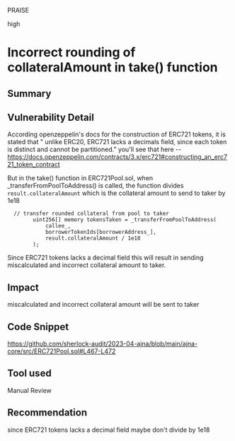 PRAISE

high

# Incorrect rounding of collateralAmount in take() function

## Summary

## Vulnerability Detail
According openzeppelin's docs for the construction of ERC721 tokens, it is stated that " unlike ERC20, ERC721 lacks a decimals field, since each token is distinct and cannot be partitioned." you'll see that here --https://docs.openzeppelin.com/contracts/3.x/erc721#constructing_an_erc721_token_contract

But in the take() function in ERC721Pool.sol,  when _transferFromPoolToAddress() is called, the function divides `result.collateralAmount`  which is the collateral amount to send to taker by 1e18 

```solidity
  // transfer rounded collateral from pool to taker
        uint256[] memory tokensTaken = _transferFromPoolToAddress(
            callee_,
            borrowerTokenIds[borrowerAddress_],
            result.collateralAmount / 1e18
        );
```

Since ERC721 tokens lacks a decimal field this will result in sending miscalculated and incorrect collateral amount to taker.

## Impact
miscalculated and incorrect collateral amount will be sent to taker 

## Code Snippet
https://github.com/sherlock-audit/2023-04-ajna/blob/main/ajna-core/src/ERC721Pool.sol#L467-L472
## Tool used

Manual Review

## Recommendation
since ERC721 tokens lacks a decimal field maybe don't divide by 1e18
